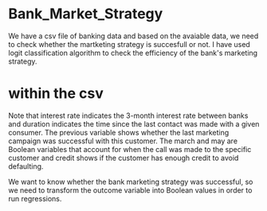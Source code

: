 # Bank_Market_Strategy

We have a csv file of banking data and based on the avaiable data, we need to check whether the martketing strategy is succesfull or not. I have used logit classification algorithm to check the efficiency of the bank's marketing strategy.

# within the csv
Note that interest rate indicates the 3-month interest rate between banks and duration indicates the time since the last contact was made with a given consumer. The previous variable shows whether the last marketing campaign was successful with this customer. The march and may are Boolean variables that account for when the call was made to the specific customer and credit shows if the customer has enough credit to avoid defaulting.

We want to know whether the bank marketing strategy was successful, so we need to transform the outcome variable into Boolean values in order to run regressions.
